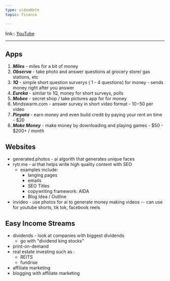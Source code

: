 ```yaml
---
type: videoNote
topic: finance

---
```

link:: [YouTube](https://www.youtube.com/watch?v=eH_EdfL8tk0)

_____

## Apps

1.  ***Miles*** - miles for a bit of money
2. ***Observa*** - take photo and answer questions at grocery store/ gas stations, etc
3. ***1Q*** - simple short question surverys ( 1 - 4 questions) for money - sends money right after you answer 
4. ***Eureka*** - similar to 1Q, money for short surveys, polls
5. ***Mobee*** - secret shop / take pictures app for for money
6.  Mindswarm.com - answer survey in short video format - $10-$50 per video
7. ***Pinyata*** - earn money and even build credit by paying your rent on time - $20
8. ***Make Money*** - make money by downloading and playing games - $50 - $200+ / month



## Websites

- generated.photos - ai algorith that generates unique faces
- rytr.me - ai that helps write high quality content with SEO
	- examples include: 
		- langing pages
		- emails
		- SEO Titles
		- copywriting framework: AIDA
		- Blog Idea / Outline
- invideo - use photos for ai to generate money making videos -- can use for youtube shorts, tik tok, facebook reels






## Easy Income Streams

- dividends - look at companies with biggest dividends
	- go with "dividend king stocks"
- print-on-demand
- real estate investing such as :
	- REITS
	- fundrise
- affiliate marketing 
- blogging with affiliate marketing